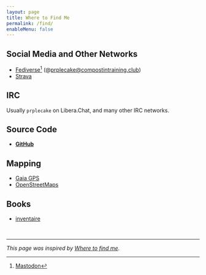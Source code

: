 ```yaml
---
layout: page
title: Where to Find Me
permalink: /find/
enableMenu: false
---
```


## Social Media and Other Networks

* [Fediverse][f.z][^1] (@prplecake@compostintraining.club)
* [Strava][strava]

[^1]: [Mastodon](https://joinmastodon.org/)

[f.z]:https://compostintraining.club/@prplecake
[strava]:https://www.strava.com/athletes/705724

## IRC

Usually `prplecake` on Libera.Chat, and many other IRC networks.

## Source Code

* **[GitHub][github]**

[github]:https://github.com/prplecake

## Mapping

* [Gaia GPS][gaia-gps]
* [OpenStreetMaps][osm]

[gaia-gps]:https://www.gaiagps.com/profile/920114/prplecake/
[osm]:https://www.openstreetmap.org/user/prplecake

## Books

* [inventaire][inventaire]

[inventaire]:https://inventaire.io/inventory/matthew

<br />

---

*This page was inspired by [Where to find me][wtfm].*

[wtfm]:https://wheretofind.me
